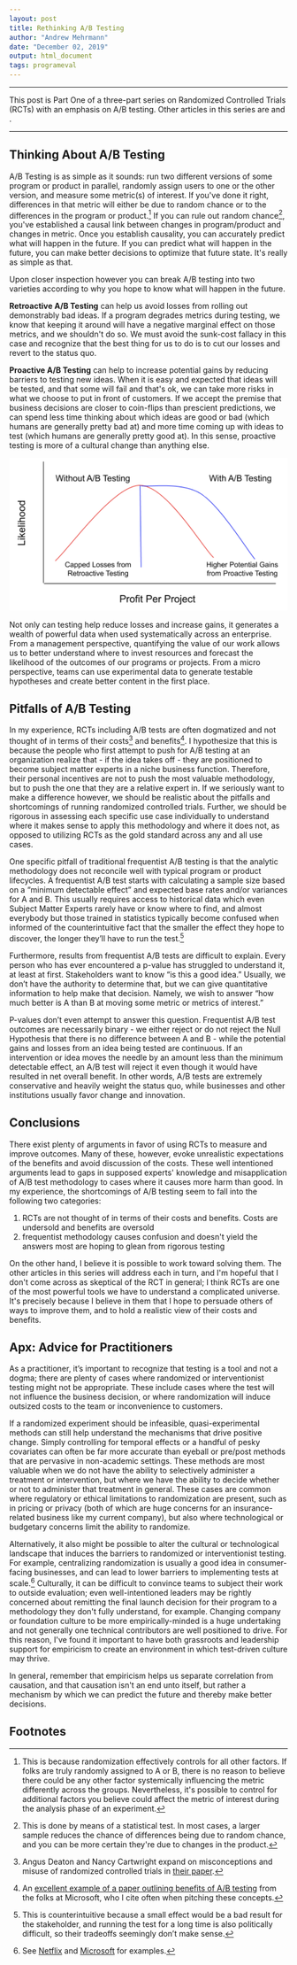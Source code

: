 ```yaml
---
layout: post
title: Rethinking A/B Testing
author: "Andrew Mehrmann"
date: "December 02, 2019"
output: html_document
tags: programeval
---
```


---

This post is Part One of a three-part series on Randomized Controlled Trials (RCTs) with an emphasis on A/B testing. Other articles in this series are []() and []().

---

## Thinking About A/B Testing

A/B Testing is as simple as it sounds: run two different versions of some program or product in parallel, randomly assign users to one or the other version, and measure some metric(s) of interest. If you've done it right, differences in that metric will either be due to random chance or to the differences in the program or product.[^2] If you can rule out random chance[^3], you've established a causal link between changes in program/product and changes in metric. Once you establish causality, you can accurately predict what will happen in the future. If you can predict what will happen in the future, you can make better decisions to optimize that future state. It's really as simple as that.

Upon closer inspection however you can break A/B testing into two varieties according to why you hope to know what will happen in the future.

**Retroactive A/B Testing** can help us avoid losses from rolling out demonstrably bad ideas. If a program degrades metrics during testing, we know that keeping it around will have a negative marginal effect on those metrics, and we shouldn't do so. We must avoid the sunk-cost fallacy in this case and recognize that the best thing for us to do is to cut our losses and revert to the status quo.

**Proactive A/B Testing** can help to increase potential gains by reducing barriers to testing new ideas. When it is easy and expected that ideas will be tested, and that some will fail and that's ok, we can take more risks in what we choose to put in front of customers. If we accept the premise that business decisions are closer to coin-flips than prescient predictions, we can spend less time thinking about which ideas are good or bad (which humans are generally pretty bad at) and more time coming up with ideas to test (which humans are generally pretty good at). In this sense, proactive testing is more of a cultural change than anything else.

![](/figs/2019-11-25-ab-tests-make-sense/ab-profit.png)

Not only can testing help reduce losses and increase gains, it generates a wealth of powerful data when used systematically across an enterprise. From a management perspective, quantifying the value of our work allows us to better understand where to invest resources and forecast the likelihood of the outcomes of our programs or projects. From a micro perspective, teams can use experimental data to generate testable hypotheses and create better content in the first place.

## Pitfalls of A/B Testing

In my experience, RCTs including A/B tests are often dogmatized and not thought of in terms of their costs[^4] and benefits[^5]. I hypothesize that this is because the people who first attempt to push for A/B testing at an organization realize that - if the idea takes off - they are positioned to become subject matter experts in a niche business function. Therefore, their personal incentives are not to push the most valuable methodology, but to push the one that they are a relative expert in. If we seriously want to make a difference however, we should be realistic about the pitfalls and shortcomings of running randomized controlled trials. Further, we should be rigorous in assessing each specific use case individually to understand where it makes sense to apply this methodology and where it does not, as opposed to utilizing RCTs as the gold standard across any and all use cases.

One specific pitfall of traditional frequentist A/B testing is that the analytic methodology does not reconcile well with typical program or product lifecycles. A frequentist A/B test starts with calculating a sample size based on a “minimum detectable effect” and expected base rates and/or variances for A and B. This usually requires access to historical data which even Subject Matter Experts rarely have or know where to find, and almost everybody but those trained in statistics typically become confused when informed of the counterintuitive fact that the smaller the effect they hope to discover, the longer they’ll have to run the test.[^6]

Furthermore, results from frequentist A/B tests are difficult to explain. Every person who has ever encountered a p-value has struggled to understand it, at least at first. Stakeholders want to know “is this a good idea.” Usually, we don’t have the authority to determine that, but we can give quantitative information to help make that decision. Namely, we wish to answer “how much better is A than B at moving some metric or metrics of interest.”

P-values don’t even attempt to answer this question. Frequentist A/B test outcomes are necessarily binary - we either reject or do not reject the Null Hypothesis that there is no difference between A and B - while the potential gains and losses from an idea being tested are continuous. If an intervention or idea moves the needle by an amount less than the minimum detectable effect, an A/B test will reject it even though it would have resulted in net overall benefit. In other words, A/B tests are extremely conservative and heavily weight the status quo, while businesses and other institutions usually favor change and innovation.

## Conclusions

There exist plenty of arguments in favor of using RCTs to measure and improve outcomes. Many of these, however, evoke unrealistic expectations of the benefits and avoid discussion of the costs. These well intentioned arguments lead to gaps in supposed experts' knowledge and misapplication of A/B test methodology to cases where it causes more harm than good. In my experience, the shortcomings of A/B testing seem to fall into the following two categories:

   1) RCTs are not thought of in terms of their costs and benefits. Costs are undersold and benefits are oversold
   2) frequentist methodology causes confusion and doesn't yield the answers most are hoping to glean from rigorous testing

On the other hand, I believe it is possible to work toward solving them. The other articles in this series will address each in turn, and I'm hopeful that I don't come across as skeptical of the RCT in general; I think RCTs are one of the most powerful tools we have to understand a complicated universe. It's precisely because I believe in them that I hope to persuade others of ways to improve them, and to hold a realistic view of their costs and benefits.


## Apx: Advice for Practitioners

As a practitioner, it’s important to recognize that testing is a tool and not a dogma; there are plenty of cases where randomized or interventionist testing might not be appropriate. These include cases where the test will not influence the business decision, or where randomization will induce outsized costs to the team or inconvenience to customers.

If a randomized experiment should be infeasible, quasi-experimental methods can still help understand the mechanisms that drive positive change. Simply controlling for temporal effects or a handful of pesky covariates can often be far more accurate than eyeball or pre/post methods that are pervasive in non-academic settings. These methods are most valuable when we do not have the ability to selectively administer a treatment or intervention, but where we have the ability to decide whether or not to administer that treatment in general. These cases are common where regulatory or ethical limitations to randomization are present, such as in pricing or privacy (both of which are huge concerns for an insurance-related business like my current company), but also where technological or budgetary concerns limit the ability to randomize.

Alternatively, it also might be possible to alter the cultural or technological landscape that induces the barriers to randomized or interventionist testing. For example, centralizing randomization is usually a good idea in consumer-facing businesses, and can lead to lower barriers to implementing tests at scale.[^7] Culturally, it can be difficult to convince teams to subject their work to outside evaluation; even well-intentioned leaders may be rightly concerned about remitting the final launch decision for their program to a methodology they don't fully understand, for example. Changing company or foundation culture to be more empirically-minded is a huge undertaking and not generally one technical contributors are well positioned to drive. For this reason, I've found it important to have both grassroots and leadership support for empiricism to create an environment in which test-driven culture may thrive.

In general, remember that empiricism helps us separate correlation from causation, and that causation isn't an end unto itself, but rather a mechanism by which we can predict the future and thereby make better decisions.

## Footnotes

[^2]: This is because randomization effectively controls for all other factors. If folks are truly randomly assigned to A or B, there is no reason to believe there could be any other factor systemically influencing the metric differently across the groups. Nevertheless, it's possible to control for additional factors you believe could affect the metric of interest during the analysis phase of an experiment.

[^3]: This is done by means of a statistical test. In most cases, a larger sample reduces the chance of differences being due to random chance, and you can be more certain they're due to changes in the product.

[^4]: Angus Deaton and Nancy Cartwright expand on misconceptions and misuse of randomized controlled trials in [their paper](https://www.sciencedirect.com/science/article/pii/S0277953617307359).

[^5]: An [excellent example of a paper outlining benefits of A/B testing](https://ai.stanford.edu/~ronnyk/ExPThinkWeek2009Public.pdf) from the folks at Microsoft, who I cite often when pitching these concepts.

[^6]: This is counterintuitive because a small effect would be a bad result for the stakeholder, and running the test for a long time is also politically difficult, so their tradeoffs seemingly don’t make sense.

[^7]: See [Netflix](https://medium.com/netflix-techblog/its-all-a-bout-testing-the-netflix-experimentation-platform-4e1ca458c15) and [Microsoft](https://exp-platform.com/Documents/2013%20controlledExperimentsAtScale.pdf) for examples.
